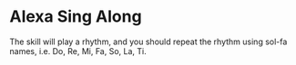 # Alexa Sing Along

The skill will play a rhythm, and you should repeat the rhythm using sol-fa names, i.e. Do, Re, Mi, Fa, So, La, Ti.